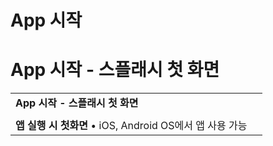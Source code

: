 # App 시작

**App 시작 - 스플래시 첫 화면**
======================

|  |  |
| --- | --- |
| **App 시작 - 스플래시 첫 화면** | |
|  | |
| **앱 실행 시 첫화면**  • iOS, Android OS에서 앱 사용 가능 | |